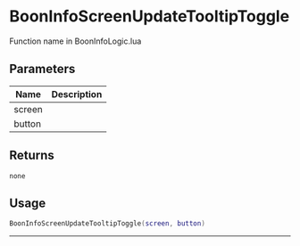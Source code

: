 # BoonInfoScreenUpdateTooltipToggle

Function name in BoonInfoLogic.lua

## Parameters

| Name   | Description |
| ------ | ----------- |
| screen |             |
| button |             |

## Returns

`none`

## Usage

```lua
BoonInfoScreenUpdateTooltipToggle(screen, button)
```

---
